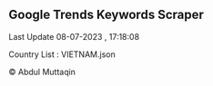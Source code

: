 

## Google Trends Keywords Scraper 
 
Last Update 08-07-2023 , 17:18:08

Country List :
VIETNAM.json



© Abdul Muttaqin 
